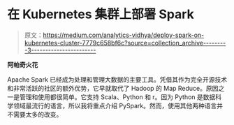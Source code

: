 # 在 Kubernetes 集群上部署 Spark

> 原文：<https://medium.com/analytics-vidhya/deploy-spark-on-kubernetes-cluster-7779c658bf6c?source=collection_archive---------3----------------------->

**阿帕奇火花**

Apache Spark 已经成为处理和管理大数据的主要工具。凭借其作为完全开源技术和非常活跃的社区的额外优势，它早就取代了 Hadoop 的 Map Reduce。原因之一是管理和使用都很简单。它支持 Scala、Python 和 r。因为 Python 是数据科学领域最流行的语言，所以我将重点介绍 PySpark。然而，使用其他两种语言并不需要太多的改变。